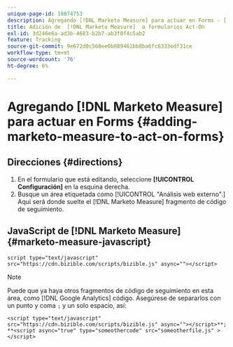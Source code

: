 ```yaml
---
unique-page-id: 18874753
description: Agregando [!DNL Marketo Measure] para actuar en Forms - [!DNL Marketo Measure]
title: Adición de  [!DNL Marketo Measure]  a formularios Act-On
exl-id: 3d246e6a-ad3b-4683-b2b7-ab3f0f4c5ab2
feature: Tracking
source-git-commit: 9e672d0c568ee0b889461bb8ba6fc6333edf31ce
workflow-type: tm+mt
source-wordcount: '76'
ht-degree: 6%

---
```


# Agregando [!DNL Marketo Measure] para actuar en Forms {#adding-marketo-measure-to-act-on-forms}

## Direcciones {#directions}

1. En el formulario que está editando, seleccione **[!UICONTROL Configuración]** en la esquina derecha.
1. Busque un área etiquetada como [!UICONTROL &quot;Análisis web externo&quot;.] Aquí será donde suelte el [!DNL Marketo Measure] fragmento de código de seguimiento.

## JavaScript de [!DNL Marketo Measure] {#marketo-measure-javascript}

`script type="text/javascript" src="https://cdn.bizible.com/scripts/bizible.js" async=""></script>`

>[!NOTE]
>
>Puede que ya haya otros fragmentos de código de seguimiento en esta área, como [!DNL Google Analytics] código. Asegúrese de separarlos con un punto y coma `;` y un solo espacio, así:
>
>`<script type="text/javascript" src="https://cdn.bizible.com/scripts/bizible.js" async=""></script>**; **<script async="true" type="someothercode" src="someotherfile.js" ></script>`
